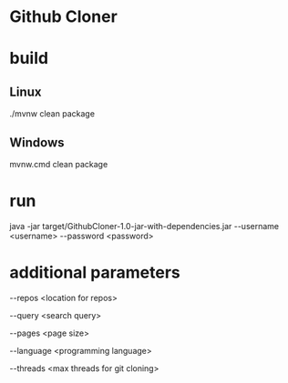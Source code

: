 # Github Cloner

# build
## Linux
./mvnw clean package
## Windows
mvnw.cmd clean package

# run

java -jar target/GithubCloner-1.0-jar-with-dependencies.jar --username \<username\> --password \<password\>


# additional parameters

--repos \<location for repos\>

--query \<search query\>

--pages \<page size\>

--language \<programming language\>

--threads \<max threads for git cloning\>